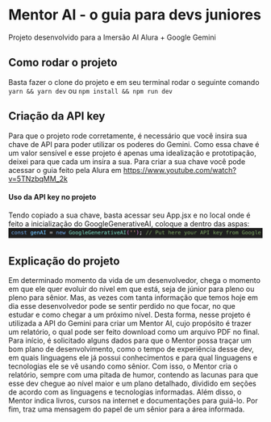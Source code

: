 # Mentor AI - o guia para devs juniores

Projeto desenvolvido para a Imersão AI Alura + Google Gemini

## Como rodar o projeto

Basta fazer o clone do projeto e em seu terminal rodar o seguinte comando
`yarn && yarn dev` ou `npm install && npm run dev`

## Criação da API key

Para que o projeto rode corretamente, é necessário que você insira sua chave de API para poder utilizar os poderes do Gemini. Como essa chave é um valor sensível e esse projeto é apenas uma idealização e prototipação, deixei para que cada um insira a sua.
Para criar a sua chave você pode acessar o guia feito pela Alura em https://www.youtube.com/watch?v=5TNzbqMM_2k

#### Uso da API key no projeto

Tendo copiado a sua chave, basta acessar seu App.jsx e no local onde é feito a inicialização do GoogleGenerativeAI, coloque a dentro das aspas:
![Local de inserção da API key](image.png)

## Explicação do projeto

Em determinado momento da vida de um desenvolvedor, chega o momento em que ele quer evoluir do nível em que está, seja de júnior para pleno ou pleno para sênior. Mas, as vezes com tanta informação que temos hoje em dia esse desenvolvedor pode se sentir perdido no que focar, no que estudar e como chegar a um próximo nível.
Desta forma, nesse projeto é utilizada a API do Gemini para criar um Mentor AI, cujo propósito é trazer um relatório, o qual pode ser feito download como um arquivo PDF no final. Para início, é solicitado alguns dados para que o Mentor possa traçar um bom plano de desenvolvimento, como o tempo de experiência desse dev, em quais linguagens ele já possui conhecimentos e para qual linguagens e tecnologias ele se vê usando como sênior. Com isso, o Mentor cria o relatório, sempre com uma pitada de humor, contendo as lacunas para que esse dev chegue ao nível maior e um plano detalhado, dividido em seções de acordo com as linguagens e tecnologias informadas. Além disso, o Mentor indica livros, cursos na internet e documentações para guiá-lo. Por fim, traz uma mensagem do papel de um sênior para a área informada.
